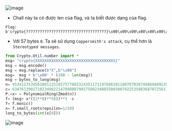 ![image](https://hackmd.io/_uploads/HyltjEIZC.png)
- Chall này ta có được len của flag, và ta biết được dạng của flag.
```text
Flag: b'crypto{???????????????????????????????????}\x00\x00\x00\x00\x00\x00\x00\x00\x00\x00\x00\x00\x00\x00\x00\x00\x00\x00\x00\x00\x00\x00\x00\x00\x00\x00\x00\x00\x00\x00\x00\x00\x00\x00\x00\x00\x00\x00\x00\x00\x00\x00\x00\x00\x00\x00\x00\x00\x00\x00\x00\x00\x00\x00\x00\x00\x00'
```

- Với 57 bytes `0`. Ta sẽ sử dụng `Coppersmith's attack`, cụ thể hơn là `Stereotyped messages`.
```Python
from Crypto.Util.number import *
msg= "crypto{XXXXXXXXXXXXXXXXXXXXXXXXXXXXXXXXXXX}"
msg = msg.encode()
msg = msg.replace(b"X",b"\x00")
msg=  msg + b'\x00' * (100 - len(msg))
msg = bytes_to_long(msg)
n= 95341235345618011251857577682324351171197688101180707030749869409235726634345899397258784261937590128088284421816891826202978052640992678267974129629670862991769812330793126662251062120518795878693122854189330426777286315442926939843468730196970939951374889986320771714519309125434348512571864406646232154103
c= 63476139027102349822147098087901756023488558030079225358836870725611623045683759473454129221778690683914555720975250395929721681009556415292257804239149809875424000027362678341633901036035522299395660255954384685936351041718040558055860508481512479599089561391846007771856837130233678763953257086620228436828
P.<x> = PolynomialRing(Zmod(n))
f= (msg+ x*((2**8)**58))**3 -c
f= f.monic()
x= f.small_roots(epsilon=1/20)
long_to_bytes(int(x[0]))
```
![image](https://hackmd.io/_uploads/HkQvKoIbR.png)
